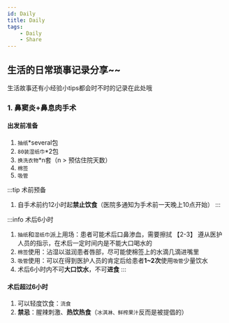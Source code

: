 ```yaml
---
id: Daily
title: Daily
tags:
    - Daily
    - Share
---
```


## 生活的日常琐事记录分享~~
生活故事还有小经验小tips都会时不时的记录在此处哦  

### 1. 鼻窦炎+鼻息肉手术
#### 出发前准备
1. `抽纸`*several包
2. `80装湿纸巾`*2包
3. `换洗衣物`*n套（n > 预估住院天数）
4. `棉签`
5. `吸管`  

:::tip 术前预备
1. 自手术前约12小时起**禁止饮食**（医院多通知为手术前一天晚上10点开始）
:::  

:::info 术后6小时
1. `抽纸`和`湿纸巾`派上用场：患者可能术后口鼻渗血，需要擦拭
【2-3】 遵从医护人员的指示，在术后一定时间内是不能大口喝水的
2. `棉签`使用：沾湿以滋润患者唇部，尽可能使棉签上的水滴几滴进嘴里
3. `吸管`使用：可以在得到医护人员的肯定后给患者**1~2次**使用`吸管`少量饮水
4. 术后6小时内不可**大口饮水**，不可**进食**
:::  

#### 术后超过6小时
1. 可以轻度饮食：`流食`
2. **禁忌**：腥辣刺激、**热饮热食**（`冰淇淋、鲜榨果汁`反而是被提倡的）